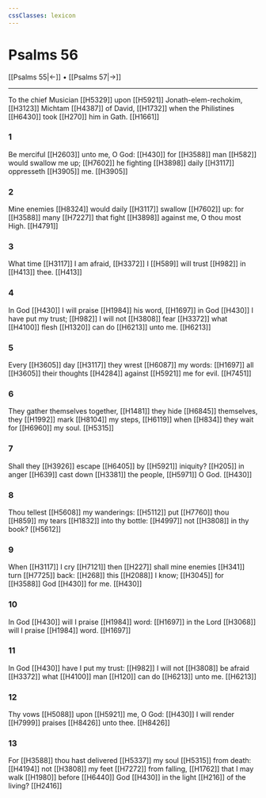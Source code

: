 ```yaml
---
cssClasses: lexicon
---
```

# Psalms 56

[[Psalms 55|←]] • [[Psalms 57|→]]

---

To the chief Musician [[H5329]] upon [[H5921]] Jonath-elem-rechokim, [[H3123]] Michtam [[H4387]] of David, [[H1732]] when the Philistines [[H6430]] took [[H270]] him in Gath. [[H1661]]

### 1
Be merciful [[H2603]] unto me, O God: [[H430]] for [[H3588]] man [[H582]] would swallow me up; [[H7602]] he fighting [[H3898]] daily [[H3117]] oppresseth [[H3905]] me. [[H3905]]

### 2
Mine enemies [[H8324]] would daily [[H3117]] swallow [[H7602]] up: for [[H3588]] many [[H7227]] that fight [[H3898]] against me, O thou most High. [[H4791]]

### 3
What time [[H3117]] I am afraid, [[H3372]] I [[H589]] will trust [[H982]] in [[H413]] thee. [[H413]]

### 4
In God [[H430]] I will praise [[H1984]] his word, [[H1697]] in God [[H430]] I have put my trust; [[H982]] I will not [[H3808]] fear [[H3372]] what [[H4100]] flesh [[H1320]] can do [[H6213]] unto me. [[H6213]]

### 5
Every [[H3605]] day [[H3117]] they wrest [[H6087]] my words: [[H1697]] all [[H3605]] their thoughts [[H4284]] against [[H5921]] me for evil. [[H7451]]

### 6
They gather themselves together, [[H1481]] they hide [[H6845]] themselves, they [[H1992]] mark [[H8104]] my steps, [[H6119]] when [[H834]] they wait for [[H6960]] my soul. [[H5315]]

### 7
Shall they [[H3926]] escape [[H6405]] by [[H5921]] iniquity? [[H205]] in anger [[H639]] cast down [[H3381]] the people, [[H5971]] O God. [[H430]]

### 8
Thou tellest [[H5608]] my wanderings: [[H5112]] put [[H7760]] thou [[H859]] my tears [[H1832]] into thy bottle: [[H4997]] not [[H3808]] in thy book? [[H5612]]

### 9
When [[H3117]] I cry [[H7121]] then [[H227]] shall mine enemies [[H341]] turn [[H7725]] back: [[H268]] this [[H2088]] I know; [[H3045]] for [[H3588]] God [[H430]] for me. [[H430]]

### 10
In God [[H430]] will I praise [[H1984]] word: [[H1697]] in the Lord [[H3068]] will I praise [[H1984]] word. [[H1697]]

### 11
In God [[H430]] have I put my trust: [[H982]] I will not [[H3808]] be afraid [[H3372]] what [[H4100]] man [[H120]] can do [[H6213]] unto me. [[H6213]]

### 12
Thy vows [[H5088]] upon [[H5921]] me, O God: [[H430]] I will render [[H7999]] praises [[H8426]] unto thee. [[H8426]]

### 13
For [[H3588]] thou hast delivered [[H5337]] my soul [[H5315]] from death: [[H4194]] not [[H3808]] my feet [[H7272]] from falling, [[H1762]] that I may walk [[H1980]] before [[H6440]] God [[H430]] in the light [[H216]] of the living? [[H2416]]